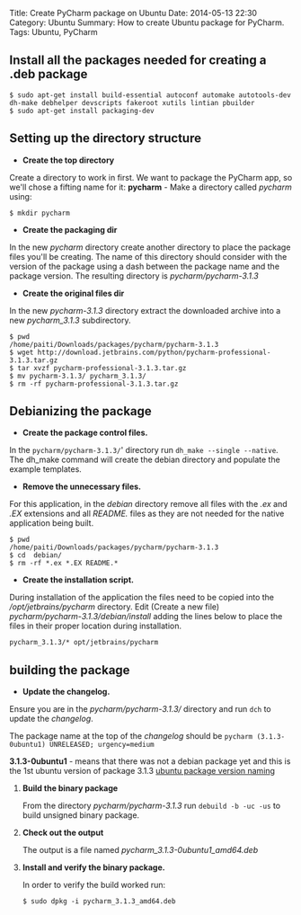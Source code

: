 Title: Create PyCharm package on Ubuntu
Date: 2014-05-13 22:30
Category: Ubuntu
Summary: How to create Ubuntu package for PyCharm.
Tags: Ubuntu, PyCharm


## Install all the packages needed for creating a .deb package

    $ sudo apt-get install build-essential autoconf automake autotools-dev dh-make debhelper devscripts fakeroot xutils lintian pbuilder
    $ sudo apt-get install packaging-dev

## Setting up the directory structure

- **Create the top directory**

Create a directory to work in first. We want to package the PyCharm app, so we'll chose a 
fifting name for it: **pycharm** - Make a directory called *pycharm* using:

    $ mkdir pycharm    

- **Create the packaging dir**

In the new *pycharm* directory create another directory to place the package files you'll be
creating. The name of this directory should consider with the version of the package using a 
dash between the package name and the package version. The resulting directory is *pycharm/pycharm-3.1.3*

- **Create the original files dir**

In the new *pycharm-3.1.3* directory extract the downloaded archive into a new *pycharm_3.1.3* subdirectory.

    $ pwd
    /home/paiti/Downloads/packages/pycharm/pycharm-3.1.3
    $ wget http://download.jetbrains.com/python/pycharm-professional-3.1.3.tar.gz
    $ tar xvzf pycharm-professional-3.1.3.tar.gz
    $ mv pycharm-3.1.3/ pycharm_3.1.3/
    $ rm -rf pycharm-professional-3.1.3.tar.gz


## Debianizing the package

- **Create the package control files.**

In the `pycharm/pycharm-3.1.3/`' directory run `dh_make --single --native`. The dh_make command will create the
debian directory and populate the example templates.

- **Remove the unnecessary files.**

For this application, in the *debian* directory remove all files with the *.ex* and *.EX* extensions
and all *README.* files as they are not needed for the native application being built.

    $ pwd
    /home/paiti/Downloads/packages/pycharm/pycharm-3.1.3
    $ cd  debian/
    $ rm -rf *.ex *.EX README.*

- **Create the installation script.**

During installation of the application the files need to be copied into the */opt/jetbrains/pycharm* directory.
Edit (Create a new file) *pycharm/pycharm-3.1.3/debian/install* adding the lines below to place the
files in their proper location during installation.

    pycharm_3.1.3/* opt/jetbrains/pycharm


## building the package

- **Update the changelog.**

Ensure you are in the *pycharm/pycharm-3.1.3/* directory and run `dch` to update the *changelog*.

The package name at the top of the *changelog* should be `pycharm (3.1.3-0ubuntu1) UNRELEASED; urgency=medium`

**3.1.3-0ubuntu1** - means that there was not a debian package yet and this is the 1st ubuntu version of
package 3.1.3 [ubuntu package version naming](http://www.ducea.com/2006/06/17/ubuntu-package-version-naming-explanation/)

1.  **Build the binary package**

    From the directory *pycharm/pycharm-3.1.3* run `debuild -b -uc -us` to build unsigned binary package.

2.  **Check out the output**

    The output is a file named *pycharm_3.1.3-0ubuntu1_amd64.deb*

3.  **Install and verify the binary package.**

    In order to verify the build worked run:

    
        $ sudo dpkg -i pycharm_3.1.3_amd64.deb



